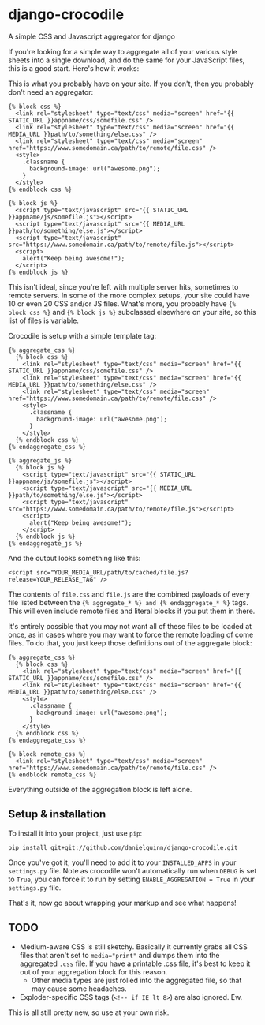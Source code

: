 django-crocodile
================

A simple CSS and Javascript aggregator for django

If you're looking for a simple way to aggregate all of your various style sheets into a single download, and do the same for your JavaScript files, this is a good start.  Here's how it works:

This is what you probably have on your site.  If you don't, then you probably don't need an aggregator:

    {% block css %}
      <link rel="stylesheet" type="text/css" media="screen" href="{{ STATIC_URL }}appname/css/somefile.css" />
      <link rel="stylesheet" type="text/css" media="screen" href="{{ MEDIA_URL }}path/to/something/else.css" />
      <link rel="stylesheet" type="text/css" media="screen" href="https://www.somedomain.ca/path/to/remote/file.css" />
      <style>
        .classname {
          background-image: url("awesome.png");
        }
      </style>
    {% endblock css %}

    {% block js %}
      <script type="text/javascript" src="{{ STATIC_URL }}appname/js/somefile.js"></script>
      <script type="text/javascript" src="{{ MEDIA_URL }}path/to/something/else.js"></script>
      <script type="text/javascript" src="https://www.somedomain.ca/path/to/remote/file.js"></script>
      <script>
        alert("Keep being awesome!");
      </script>
    {% endblock js %}

This isn't ideal, since you're left with multiple server hits, sometimes to remote servers.  In some of the more complex setups, your site could have 10 or even 20 CSS and/or JS files.  What's more, you probably have `{% block css %}` and `{% block js %}` subclassed elsewhere on your site, so this list of files is variable.

Crocodile is setup with a simple template tag:

    {% aggregate_css %}
      {% block css %}
        <link rel="stylesheet" type="text/css" media="screen" href="{{ STATIC_URL }}appname/css/somefile.css" />
        <link rel="stylesheet" type="text/css" media="screen" href="{{ MEDIA_URL }}path/to/something/else.css" />
        <link rel="stylesheet" type="text/css" media="screen" href="https://www.somedomain.ca/path/to/remote/file.css" />
        <style>
          .classname {
            background-image: url("awesome.png");
          }
        </style>
      {% endblock css %}
    {% endaggregate_css %}

    {% aggregate_js %}
      {% block js %}
        <script type="text/javascript" src="{{ STATIC_URL }}appname/js/somefile.js"></script>
        <script type="text/javascript" src="{{ MEDIA_URL }}path/to/something/else.js"></script>
        <script type="text/javascript" src="https://www.somedomain.ca/path/to/remote/file.js"></script>
        <script>
          alert("Keep being awesome!");
        </script>
      {% endblock js %}
    {% endaggregate_js %}

And the output looks something like this:

    <script src="YOUR_MEDIA_URL/path/to/cached/file.js?release=YOUR_RELEASE_TAG" />

The contents of `file.css` and `file.js` are the combined payloads of every file listed between the `{% aggregate_* %} and {% endaggregate_* %}` tags.  This will even include remote files and literal blocks if you put them in there.

It's entirely possible that you may not want all of these files to be loaded at once, as in cases where you may want to force the remote loading of come files.  To do that, you just keep those definitions out of the aggregate block:

    {% aggregate_css %}
      {% block css %}
        <link rel="stylesheet" type="text/css" media="screen" href="{{ STATIC_URL }}appname/css/somefile.css" />
        <link rel="stylesheet" type="text/css" media="screen" href="{{ MEDIA_URL }}path/to/something/else.css" />
        <style>
          .classname {
            background-image: url("awesome.png");
          }
        </style>
      {% endblock css %}
    {% endaggregate_css %}

    {% block remote_css %}
      <link rel="stylesheet" type="text/css" media="screen" href="https://www.somedomain.ca/path/to/remote/file.css" />
    {% endblock remote_css %}

Everything outside of the aggregation block is left alone.

## Setup & installation

To install it into your project, just use `pip`:

    pip install git+git://github.com/danielquinn/django-crocodile.git

Once you've got it, you'll need to add it to your `INSTALLED_APPS` in your `settings.py` file.  Note as crocodile won't automatically run when `DEBUG` is set to `True`, you can force it to run by setting `ENABLE_AGGREGATION = True` in your `settings.py` file.

That's it, now go about wrapping your markup and see what happens!


## TODO

* Medium-aware CSS is still sketchy.  Basically it currently grabs all CSS files that aren't set to `media="print"` and dumps them into the aggregated `.css` file.  If you have a printable .css file, it's best to keep it out of your aggregation block for this reason.
  * Other media types are just rolled into the aggregated file, so that may cause some headaches.
* Exploder-specific CSS tags (`<!-- if IE lt 8>`) are also ignored.  Ew.

This is all still pretty new, so use at your own risk.

